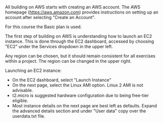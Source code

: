 All building on AWS starts with creating an AWS account. The AWS homepage (https://aws.amazon.com) provides instructions on setting up an account after selecting "Create an Account".
  
  For this course the Basic plan is used.

The first step of building on AWS is understanding how to launch an EC2 instance. This is done through the EC2 dashboard, accessed by choosing "EC2" under the Services dropdown in the upper left.

Any region can be chosen, but it should remain consistent for all exercises within a project. The region can be changed in the upper right.

Launching an EC2 instance:
* On the EC2 dashboard, select "Launch Instance"
* On the next page, select the Linux AMI option. Linux 2 AMI is not advisable.
* t2.micro is suggested hardware configuration due to being free-tier eligible.
* Most instance details on the next page are best left as defaults. Expand the advanced details section and under "User data" copy over the userdata.txt file.
